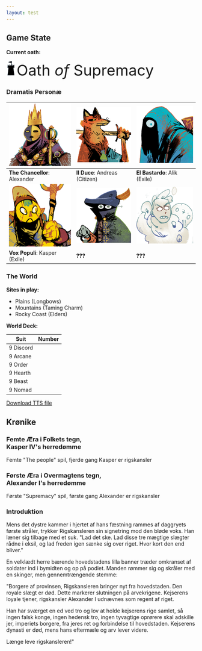 ```yaml
---
layout: test
---
```


## Game State

**Current oath:**

<img src="assets/images/supremacy.png" style="height:40px;" /> <span style="font-size: 40px;"> <span class="goudy-capital">O</span>ath _of_ <span class="goudy-capital">S</span>upremacy</span>

<!-- Oath storage:
<img src="assets/images/people.png" style="height:40px;" /> <span style="font-size: 40px;"> <span class="goudy-capital">O</span>ath _of_ <span class="goudy-capital">T</span>he <span class="goudy-capital">P</span>eople</span>

<img src="assets/images/devotion.png" style="height:40px;" /> <span style="font-size: 40px;"> <span class="goudy-capital">O</span>ath _of_ <span class="goudy-capital">D</span>evotion</span>

<img src="assets/images/protection.png" style="height:40px;" /> <span style="font-size: 40px;"> <span class="goudy-capital">O</span>ath _of_ <span class="goudy-capital">P</span>rotection</span>
-->

### Dramatis Personæ

|<img src="assets/images/chancellor-portrait.jpg" class="portrait"/>|<img src="assets/images/red-portrait.png" class="portrait"/>|<img src="assets/images/blue-portrait.png"  class="portrait"/>|
|---|---|---|
|**The Chancellor**: Alexander| **Il Duce**: Andreas (Citizen) |**El Bastardo**: Alik (Exile)|
|<img src="assets/images/yellow-portrait.png" class="portrait"/>|<img src="assets/images/black-portrait.png" class="portrait"/>|<img src="assets/images/white-portrait.png"  class="portrait"/>|
|**Vox Populi**: Kasper (Exile)|**???**|**???**|

### The World

**Sites in play:** 
- Plains (Longbows)
- Mountains (Taming Charm)
- Rocky Coast (Elders)

**World Deck:** 

|Suit|Number|
|---|---|
|9 Discord| <span class="counter" data-count="9" data-imgsrc="assets/images/suit-discord.png" ></span>|
|9 Arcane| <span class="counter" data-count="9" data-imgsrc="assets/images/suit-arcane.png" ></span>|
|9 Order| <span class="counter" data-count="9" data-imgsrc="assets/images/suit-order.png" ></span>|
|9 Hearth| <span class="counter" data-count="9" data-imgsrc="assets/images/suit-hearth.png" ></span>|
|9 Beast| <span class="counter" data-count="9" data-imgsrc="assets/images/suit-beast.png" ></span>|
|9 Nomad| <span class="counter" data-count="9" data-imgsrc="assets/images/suit-nomad.png" ></span>|

[Download TTS file](tts-file)

## Krønike

###  Femte Æra i Folkets tegn, <br/> Kasper IV's herredømme
Femte "The people" spil, fjerde gang Kasper er rigskansler

### Første Æra i Overmagtens tegn, <br/> Alexander I's herredømme
Første "Supremacy" spil, første gang Alexander er rigskansler

### Introduktion
Mens det dystre kammer i hjertet af hans fæstning rammes af daggryets første stråler, trykker Rigskansleren sin signetring mod den bløde voks. Han læner sig tilbage med et suk. "Lad det ske. Lad disse tre mægtige slægter rådne i eksil, og lad freden igen sænke sig over riget. Hvor kort den end bliver."

En velklædt herre bærende hovedstadens lilla banner træder omkranset af soldater ind i bymidten og op på podiet. Manden rømmer sig og skråler med en skinger, men gennemtrængende stemme:

"Borgere af provinsen, Rigskansleren bringer nyt fra hovedstaden. Den royale slægt er død. Dette markerer slutningen på arvekrigene. Kejserens loyale tjener, rigskansler Alexander I udnævnes som regent af riget.

Han har sværget en ed ved tro og lov at holde kejserens rige samlet, så ingen falsk konge, ingen hedensk tro, ingen tyvagtige oprørere skal adskille jer, imperiets borgere, fra jeres ret og forbindelse til hovedstaden. Kejserens dynasti er død, mens hans eftermæle og arv lever videre.

Længe leve rigskansleren!"

<!--
In the dimly lit room of his stronghold, a glint of dawn peeking through the window, the chancellor hesitates a moment, then presses his seal against the molten wax. He leans back with a sigh. "It is done, then. Let these three great houses rot in exile, and let there be peace once more. However brief it may be."
-->
